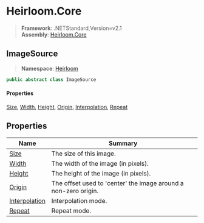 # Heirloom.Core

> **Framework**: .NETStandard,Version=v2.1  
> **Assembly**: [Heirloom.Core][0]  

## ImageSource

> **Namespace**: [Heirloom][0]  

```cs
public abstract class ImageSource
```

#### Properties

[Size][1], [Width][2], [Height][3], [Origin][4], [Interpolation][5], [Repeat][6]

## Properties

| Name               | Summary                                                         |
|--------------------|-----------------------------------------------------------------|
| [Size][1]          | The size of this image.                                         |
| [Width][2]         | The width of the image (in pixels).                             |
| [Height][3]        | The height of the image (in pixels).                            |
| [Origin][4]        | The offset used to 'center' the image around a non-zero origin. |
| [Interpolation][5] | Interpolation mode.                                             |
| [Repeat][6]        | Repeat mode.                                                    |

[0]: ../../Heirloom.Core.md
[1]: ImageSource/Size.md
[2]: ImageSource/Width.md
[3]: ImageSource/Height.md
[4]: ImageSource/Origin.md
[5]: ImageSource/Interpolation.md
[6]: ImageSource/Repeat.md
